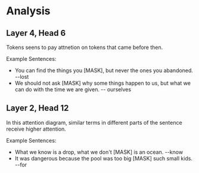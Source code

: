 # Analysis

## Layer 4, Head 6

Tokens seens to pay attnetion on tokens that came before then.

Example Sentences:
- You can find the things you [MASK], but never the ones you abandoned. --lost
- We should not ask [MASK] why some things happen to us, but what we can do with the time we are given. -- ourselves

## Layer 2, Head 12

In this attention diagram, similar terms in different parts of the sentence receive higher attention.

Example Sentences:
- What we know is a drop, what we don't [MASK] is an ocean. --know
- It was dangerous because the pool was too big [MASK] such small kids. --for

